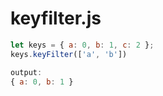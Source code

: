 # keyfilter.js

```js
let keys = { a: 0, b: 1, c: 2 };
keys.keyFilter(['a', 'b'])

output:
{ a: 0, b: 1 }
```

